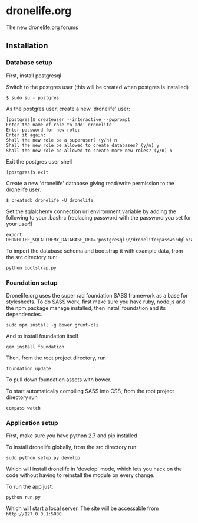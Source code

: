 # dronelife.org

The new dronelife.org forums

## Installation

### Database setup

First, install postgresql
    
Switch to the postgres user (this will be created when postgres is installed)

    $ sudo su - postgres

As the postgres user, create a new 'dronelife' user:

    [postgres]$ createuser --interactive --pwprompt
    Enter the name of role to add: dronelife
    Enter password for new role:
    Enter it again:
    Shall the new role be a superuser? (y/n) n
    Shall the new role be allowed to create databases? (y/n) y
    Shall the new role be allowed to create more new roles? (y/n) n

Exit the postgres user shell

    [postgres]$ exit

Create a new 'dronelife' database giving read/write permission to the dronelife user:

    $ createdb dronelife -U dronelife

Set the sqlalchemy connection uri environment variable by adding the following to your .bashrc (replacing password with the password you set for your user!)

    export DRONELIFE_SQLALCHEMY_DATABASE_URI='postgresql://dronelife:password@localhost/dronelife'
    
To import the database schema and bootstrap it with example data, from the src directory run:

    python bootstrap.py

### Foundation setup

Dronelife.org uses the super rad foundation SASS framework as a base for stylesheets. To do SASS work, first make sure you have 
ruby, node.js and the npm package manage installed, then install foundation and its dependencies.

    sudo npm install -g bower grunt-cli

And to install foundation itself

    gem install foundation

Then, from the root project directory, run

    foundation update

To pull down foundation assets with bower.

To start automatically compiling SASS into CSS, from the root project directory run

    compass watch

### Application setup

First, make sure you have python 2.7 and pip installed

To install dronelife globally, from the src directory run:

    sudo python setup.py develop

Which will install dronelife in 'develop' mode, which lets you hack on the code without having to reinstall the module on every change.

To run the app just:

    python run.py

Which will start a local server. The site will be accessable from `http://127.0.0.1:5000`

